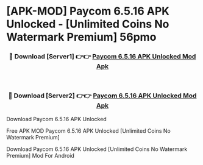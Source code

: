 # [APK-MOD] Paycom 6.5.16 APK Unlocked - [Unlimited Coins No Watermark Premium] 56pmo



<div align="center">
<h3>🔴 Download [Server1] 👉👉 <a href="https://momento.my/?title=Paycom_6.5.16_APK_Unlocked">Paycom 6.5.16 APK Unlocked Mod Apk</a></h3><br>

<h3>🔴 Download [Server2] 👉👉 <a href="https://momento.my/?title=Paycom_6.5.16_APK_Unlocked">Paycom 6.5.16 APK Unlocked Mod Apk</a></h3>
</div>



Download Paycom 6.5.16 APK Unlocked 

Free APK MOD Paycom 6.5.16 APK Unlocked [Unlimited Coins No Watermark Premium]

Download Paycom 6.5.16 APK Unlocked [Unlimited Coins No Watermark Premium] Mod For Android
